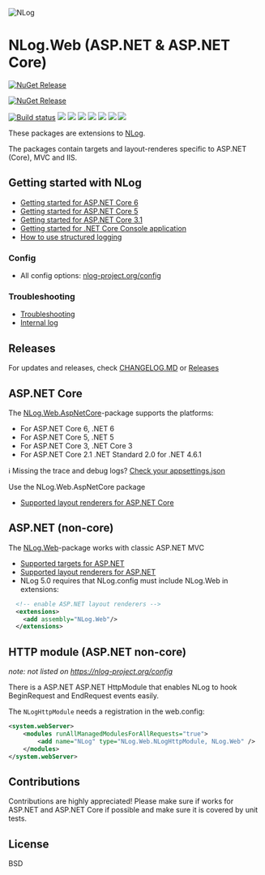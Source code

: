 ![NLog](https://raw.githubusercontent.com/NLog/NLog.github.io/master/images/NLog-logo-only_small.png)

# NLog.Web (ASP.NET & ASP.NET Core) 

[![NuGet Release](https://img.shields.io/nuget/v/NLog.Web.AspNetCore.svg?label=NLog.Web.AspNetCore)](https://www.nuget.org/packages/NLog.Web.AspNetCore)
<!--[![NuGet Pre Release](https://img.shields.io/nuget/vpre/NLog.Web.AspNetCore.svg?label=NLog.Web.AspNetCore)](https://www.nuget.org/packages/NLog.Web.AspNetCore)-->

[![NuGet Release](https://img.shields.io/nuget/v/NLog.Web.svg?label=NLog.Web)](https://www.nuget.org/packages/NLog.Web)
<!--[![NuGet Pre Release](https://img.shields.io/nuget/vpre/NLog.Web.svg?label=NLog.Web)](https://www.nuget.org/packages/NLog.Web) -->

[![Build status](https://img.shields.io/appveyor/ci/nlog/nlog-web/master.svg)](https://ci.appveyor.com/project/nlog/nlog-web/branch/master)
[![](https://sonarcloud.io/api/project_badges/measure?project=nlog.web&branch=master&metric=ncloc)](https://sonarcloud.io/dashboard/?id=nlog.web&branch=master) 
[![](https://sonarcloud.io/api/project_badges/measure?project=nlog.web&branch=master&metric=bugs)](https://sonarcloud.io/dashboard/?id=nlog.web&branch=master) 
[![](https://sonarcloud.io/api/project_badges/measure?project=nlog.web&branch=master&metric=vulnerabilities)](https://sonarcloud.io/dashboard/?id=nlog.web&branch=master) 
[![](https://sonarcloud.io/api/project_badges/measure?project=nlog.web&branch=master&metric=code_smells)](https://sonarcloud.io/project/issues?id=nlog.web&branch=master&resolved=false&types=CODE_SMELL) 
[![](https://sonarcloud.io/api/project_badges/measure?project=nlog.web&branch=master&metric=duplicated_lines_density)](https://sonarcloud.io/component_measures/domain/Duplications?id=nlog.web&branch=master) 
[![](https://sonarcloud.io/api/project_badges/measure?project=nlog.web&branch=master&metric=sqale_debt_ratio)](https://sonarcloud.io/dashboard/?id=nlog.web&branch=master) 
[![](https://sonarcloud.io/api/project_badges/measure?project=nlog.web&branch=master&metric=coverage)](https://sonarcloud.io/component_measures?id=nlog.web&branch=master&metric=coverage) 

These packages are extensions to [NLog](https://github.com/NLog/NLog/). 

The packages contain targets and layout-renderes specific to ASP.NET (Core), MVC and IIS.

## Getting started with NLog

- [Getting started for ASP.NET Core 6](https://github.com/NLog/NLog/wiki/Getting-started-with-ASP.NET-Core-6)
- [Getting started for ASP.NET Core 5](https://github.com/NLog/NLog/wiki/Getting-started-with-ASP.NET-Core-5)
- [Getting started for ASP.NET Core 3.1](https://github.com/NLog/NLog/wiki/Getting-started-with-ASP.NET-Core-3)
- [Getting started for .NET Core Console application](https://github.com/NLog/NLog/wiki/Getting-started-with-.NET-Core-2---Console-application)
- [How to use structured logging](https://github.com/NLog/NLog/wiki/How-to-use-structured-logging)

### Config
- All config options: [nlog-project.org/config](https://nlog-project.org/config)

### Troubleshooting
- [Troubleshooting](https://github.com/NLog/NLog/wiki/Logging-troubleshooting)
- [Internal log](https://github.com/NLog/NLog/wiki/Internal-logging)


## Releases

For updates and releases, check [CHANGELOG.MD](CHANGELOG.MD) or [Releases](https://github.com/NLog/NLog.Web/releases)

## ASP.NET Core
The [NLog.Web.AspNetCore](https://www.nuget.org/packages/NLog.Web.AspNetCore)-package supports the platforms:

- For ASP.NET Core 6, .NET 6
- For ASP.NET Core 5, .NET 5
- For ASP.NET Core 3, .NET Core 3
- For ASP.NET Core 2.1 .NET Standard 2.0 for .NET 4.6.1

ℹ️  Missing the trace and debug logs? [Check your appsettings.json](https://github.com/NLog/NLog.Web/wiki/Missing-trace%5Cdebug-logs-in-ASP.NET-Core-2%3F)

Use the NLog.Web.AspNetCore package

- [Supported layout renderers for ASP.NET Core](https://nlog-project.org/config/?tab=layout-renderers&search=package:nlog.web.aspnetcore) 

## ASP.NET (non-core)

The [NLog.Web](https://www.nuget.org/packages/NLog.Web)-package works with classic ASP.NET MVC

- [Supported targets for ASP.NET](https://nlog-project.org/config/?tab=targets&search=package:nlog.web)
- [Supported layout renderers for ASP.NET](https://nlog-project.org/config/?tab=layout-renderers&search=package:nlog.web) 
- NLog 5.0 requires that NLog.config must include NLog.Web in extensions:

```xml
  <!-- enable ASP.NET layout renderers -->
  <extensions>
    <add assembly="NLog.Web"/>
  </extensions>
```

## HTTP module (ASP.NET non-core)

_note: not listed on https://nlog-project.org/config_

There is a ASP.NET ASP.NET HttpModule that enables NLog to hook BeginRequest and EndRequest events easily.

The `NLogHttpModule` needs a registration in the web.config:
```xml
<system.webServer> 
	<modules runAllManagedModulesForAllRequests="true"> 
		<add name="NLog" type="NLog.Web.NLogHttpModule, NLog.Web" />
	</modules>
</system.webServer>
```

## Contributions
Contributions are highly appreciated! Please make sure if works for ASP.NET and ASP.NET Core if possible and make sure it is covered by unit tests. 


## License

BSD
